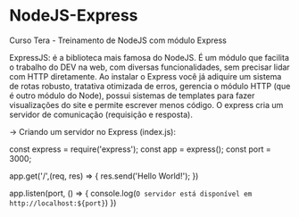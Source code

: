 # NodeJS-Express
 Curso Tera - Treinamento de NodeJS com módulo Express

ExpressJS: é a biblioteca mais famosa do NodeJS.
É um módulo que facilita o trabalho do DEV na web, com diversas funcionalidades, sem precisar lidar com HTTP diretamente.
Ao instalar o Express você já adiquire um sistema de rotas robusto, tratativa otimizada de erros, gerencia o módulo HTTP (que é outro módulo do Node), possui sistemas de templates para fazer visualizações do site e permite escrever menos código.
O express cria um servidor de comunicação (requisição e resposta).

-> Criando um servidor no Express (index.js):

const express = require('express');
const app = express();
const port = 3000;

app.get('/',(req, res) => {
    res.send('Hello World!');
})

app.listen(port, () => {
    console.log(`O servidor está disponível em http://localhost:${port}`)
})